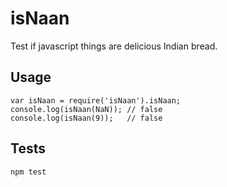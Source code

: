 isNaan
======

Test if javascript things are delicious Indian bread.

## Usage

    var isNaan = require('isNaan').isNaan;
    console.log(isNaan(NaN)); // false
    console.log(isNaan(9));   // false

## Tests

    npm test
